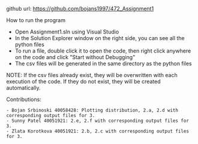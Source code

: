 github url: https://github.com/bojans1997/472_Assignment1

How to run the program

- Open Assignment1.sln using Visual Studio
- In the Solution Explorer window on the right side, you can see all the python files
- To run a file, double click it to open the code, then right click anywhere on the code and click "Start without Debugging"
- The csv files will be generated in the same directory as the python files

NOTE: If the csv files already exist, they will be overwritten with each execution of the code. If they do not exist, they will be created automatically.

Contributions:

	- Bojan Srbinoski 40058428: Plotting distribution, 2.a, 2.d with corresponding output files for 3.
	- Sunny Patel 40051921: 2.e, 2.f with corresponding output files for 3.
	- Zlata Korotkova 40051921: 2.b, 2.c with corresponding output files for 3. 
